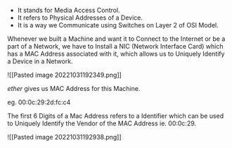 - It stands for Media Access Control.
- It refers to Physical Addresses of a Device.
- It is a way we Communicate using Switches on Layer 2 of OSI Model.

Whenever we built a Machine and want it to Connect to the Internet or be a part of a Network, we have to Install a NIC (Network Interface Card) which has a MAC Address associated with it, which allows us to Uniquely Identify a Device in a Network.

![[Pasted image 20221031192349.png]]

*ether* gives us MAC Address for this Machine.

eg. 00:0c:29:2d:fc:c4

The first 6 Digits of a Mac Address refers to a Identifier which can be used to Uniquely Identify the Vendor of the MAC Address ie. 00:0c:29.

![[Pasted image 20221031192938.png]]